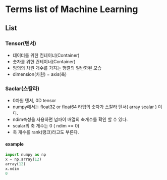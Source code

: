 # Terms list of Machine Learning 

## List

### Tensor(텐서)

- 데이터를 위한 컨테이너(Container)
- 숫자를 위한 컨테이너(Container)
- 임의의 차원 개수를 가지는 행렬의 일반화된 모습
- dimension(차원) = axis(축)

### Saclar(스칼라)

- 0차원 텐서, 0D tensor
- numpy에서는 float32 or float64 타입의 숫자가 스칼라 텐서( array scalar ) 이다. 
- ndim속성을 사용하면 넘파이 배열의 축개수를 확인 할 수 있다. 
- scalar의 축 개수는 0 ( ndim == 0) 
- 축 개수를 rank(랭크)라고도 부른다. 
#### example

```python
import numpy as np
x = np.array(12)
array(12)
x.ndim
0
```
